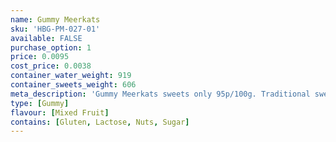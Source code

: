 ```yaml
---
name: Gummy Meerkats
sku: 'HBG-PM-027-01'
available: FALSE
purchase_option: 1
price: 0.0095
cost_price: 0.0038
container_water_weight: 919
container_sweets_weight: 606
meta_description: 'Gummy Meerkats sweets only 95p/100g. Traditional sweets and more at Humbugs Confectionery Store. Specialists in satisfying your sweet tooth!'
type: [Gummy]
flavour: [Mixed Fruit]
contains: [Gluten, Lactose, Nuts, Sugar]
---
```

